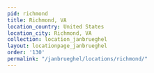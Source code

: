 ```yaml
---
pid: richmond
title: Richmond, VA
location_country: United States
location_city: Richmond, VA
collection: location_janbrueghel
layout: locationpage_janbrueghel
order: '130'
permalink: "/janbrueghel/locations/richmond/"
---
```

